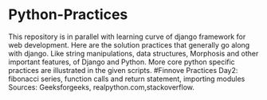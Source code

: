 # Python-Practices
  This repository is in parallel with learning curve of django framework for web development. Here are the solution practices that generally go along with django. Like string manipulations, data structures, Morphosis and other important features, of Django and Python.
  More core python specific practices are illustrated in the given scripts.
#Finnove Practices
  Day2:
      fibonacci series, function calls and return statement, importing modules
      Sources: Geeksforgeeks, realpython.com,stackoverflow.

